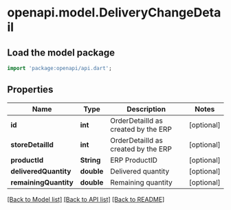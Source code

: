 # openapi.model.DeliveryChangeDetail

## Load the model package
```dart
import 'package:openapi/api.dart';
```

## Properties
Name | Type | Description | Notes
------------ | ------------- | ------------- | -------------
**id** | **int** | OrderDetailId as created by the ERP | [optional] 
**storeDetailId** | **int** | OrderDetailId as created by the ERP | [optional] 
**productId** | **String** | ERP ProductID | [optional] 
**deliveredQuantity** | **double** | Delivered quantity | [optional] 
**remainingQuantity** | **double** | Remaining quantity | [optional] 

[[Back to Model list]](../README.md#documentation-for-models) [[Back to API list]](../README.md#documentation-for-api-endpoints) [[Back to README]](../README.md)


